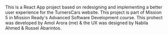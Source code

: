 This is a React App project based on redesigning and implementing a better user experience for the TurnersCars website. This project is part of Mission 5 in Mission Ready's Advanced Software Development course. This prohect was developed by Amol Arora (me) & the UX was designed by Nabila Ahmed & Russel Abarintos.